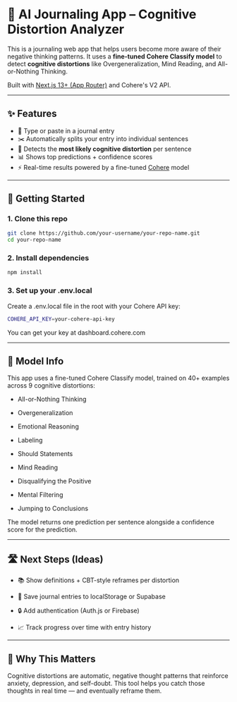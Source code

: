 # 🧠 AI Journaling App – Cognitive Distortion Analyzer

This is a journaling web app that helps users become more aware of their negative thinking patterns. It uses a **fine-tuned Cohere Classify model** to detect **cognitive distortions** like Overgeneralization, Mind Reading, and All-or-Nothing Thinking.

Built with [Next.js 13+ (App Router)](https://nextjs.org/) and Cohere's V2 API.

---

## ✨ Features

- 📝 Type or paste in a journal entry
- ✂️ Automatically splits your entry into individual sentences
- 🧠 Detects the **most likely cognitive distortion** per sentence
- 📊 Shows top predictions + confidence scores
- ⚡ Real-time results powered by a fine-tuned [Cohere](https://cohere.com) model

---

## 🚀 Getting Started

### 1. Clone this repo
```bash
git clone https://github.com/your-username/your-repo-name.git
cd your-repo-name
```
### 2.  Install dependencies
```bash
npm install
```

### 3. Set up your .env.local
Create a .env.local file in the root with your Cohere API key:
```bash
COHERE_API_KEY=your-cohere-api-key
```

You can get your key at dashboard.cohere.com

---
## 🧠 Model Info

This app uses a fine-tuned Cohere Classify model, trained on 40+ examples across 9 cognitive distortions:

- All-or-Nothing Thinking

- Overgeneralization

- Emotional Reasoning

- Labeling

- Should Statements

- Mind Reading

- Disqualifying the Positive

- Mental Filtering

- Jumping to Conclusions

The model returns one prediction per sentence alongside a confidence score for the prediction.

---
## 🛣️ Next Steps (Ideas)
- 📚 Show definitions + CBT-style reframes per distortion

- 💾 Save journal entries to localStorage or Supabase

- 🔒 Add authentication (Auth.js or Firebase)

- 📈 Track progress over time with entry history

---

## 🧠 Why This Matters
Cognitive distortions are automatic, negative thought patterns that reinforce anxiety, depression, and self-doubt. This tool helps you catch those thoughts in real time — and eventually reframe them.

